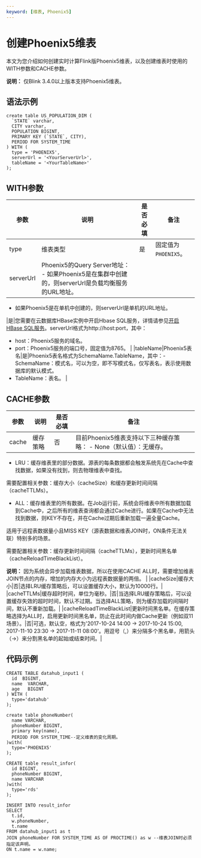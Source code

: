 ```yaml
---
keyword: [维表, Phoenix5]
---
```


# 创建Phoenix5维表

本文为您介绍如何创建实时计算Flink版Phoenix5维表，以及创建维表时使用的WITH参数和CACHE参数。

**说明：** 仅Blink 3.4.0以上版本支持Phoenix5维表。

## 语法示例

```
create table US_POPULATION_DIM (
  `STATE` varchar,
  CITY varchar,
  POPULATION BIGINT,
  PRIMARY KEY (`STATE`, CITY),
  PERIOD FOR SYSTEM_TIME
) WITH (
  type = 'PHOENIX5',
  serverUrl = '<YourServerUrl>',
  tableName = '<YourTableName>'
);           
```

## WITH参数

|参数|说明|是否必填|备注|
|--|--|----|--|
|type|维表类型|是|固定值为`PHOENIX5`。|
|serverUrl|Phoenix5的Query Server地址： -   如果Phoenix5是在集群中创建的，则serverUrl是负载均衡服务的URL地址。
-   如果Phoenix5是在单机中创建的，则serverUrl是单机的URL地址。

|是|您需要在云数据库HBase实例中开启Hbase SQL服务，详情请参见[开启HBase SQL服务](t1856926.md#)。serverUrl格式为http://host:port，其中：

-   host：Phoenix5服务的域名。
-   port：Phoenix5服务的端口号，固定值为8765。 |
|tableName|Phoenix5表名|是|Phoenix5表名格式为SchemaName.TableName，其中：-   SchemaName：模式名，可以为空，即不写模式名，仅写表名，表示使用数据库的默认模式。
-   TableName：表名。 |

## CACHE参数

|参数|说明|是否必填|备注|
|--|--|----|--|
|cache|缓存策略|否|目前Phoenix5维表支持以下三种缓存策略： -   None（默认值）：无缓存。
-   LRU：缓存维表里的部分数据。源表的每条数据都会触发系统先在Cache中查找数据，如果没有找到，则去物理维表中查找。

需要配置相关参数：缓存大小（cacheSize）和缓存更新时间间隔（cacheTTLMs）。

-   ALL：缓存维表里的所有数据。在Job运行前，系统会将维表中所有数据加载到Cache中，之后所有的维表查询都会通过Cache进行。如果在Cache中无法找到数据，则KEY不存在，并在Cache过期后重新加载一遍全量Cache。

适用于远程表数据量小且MISS KEY（源表数据和维表JOIN时，ON条件无法关联）特别多的场景。

需要配置相关参数：缓存更新时间间隔（cacheTTLMs），更新时间黑名单（cacheReloadTimeBlackList）。


**说明：** 因为系统会异步加载维表数据，所以在使用CACHE ALL时，需要增加维表JOIN节点的内存，增加的内存大小为远程表数据量的两倍。 |
|cacheSize|缓存大小|否|选择LRU缓存策略后，可以设置缓存大小，默认为10000行。|
|cacheTTLMs|缓存超时时间，单位为毫秒。|否|当选择LRU缓存策略后，可以设置缓存失效的超时时间，默认不过期。当选择ALL策略，则为缓存加载的间隔时间，默认不重新加载。|
|cacheReloadTimeBlackList|更新时间黑名单。在缓存策略选择为ALL时，启用更新时间黑名单，防止在此时间内做Cache更新（例如双11场景）。|否|可选，默认空，格式为'2017-10-24 14:00 -\> 2017-10-24 15:00, 2017-11-10 23:30 -\> 2017-11-11 08:00'。用逗号（,）来分隔多个黑名单，用箭头（-\>）来分割黑名单的起始或结束时间。|

## 代码示例

```
CREATE TABLE datahub_input1 (
  id  BIGINT,
  name  VARCHAR,
  age   BIGINT
) WITH (
  type='datahub'
);

create table phoneNumber(
  name VARCHAR,
  phoneNumber BIGINT,
  primary key(name),
  PERIOD FOR SYSTEM_TIME--定义维表的变化周期。
)with(
  type='PHOENIX5'
);

CREATE table result_infor(
  id BIGINT,
  phoneNumber BIGINT,
  name VARCHAR
)with(
  type='rds'
);

INSERT INTO result_infor
SELECT
  t.id,
  w.phoneNumber,
  t.name
FROM datahub_input1 as t
JOIN phoneNumber FOR SYSTEM_TIME AS OF PROCTIME() as w --维表JOIN时必须指定该声明。
ON t.name = w.name;
```

